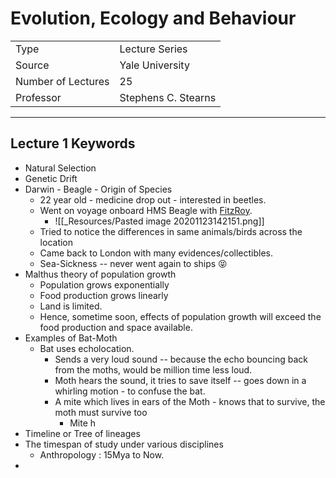 # Evolution, Ecology and Behaviour

|                    |                     |
| ------------------ | ------------------- |
| Type               | Lecture Series      |
| Source             | Yale University     |
| Number of Lectures | 25                  |
| Professor          | Stephens C. Stearns |

***

## Lecture 1 Keywords
* Natural Selection 
* Genetic Drift
* Darwin - Beagle - Origin of Species
	* 22 year old - medicine drop out - interested in beetles.
	* Went on voyage onboard HMS Beagle with [FitzRoy](https://en.wikipedia.org/wiki/Robert_FitzRoy).
		* ![[_Resources/Pasted image 20201123142151.png]]
	* Tried to notice the differences in same animals/birds across the location
	* Came back to London with many evidences/collectibles.
	* Sea-Sickness -- never went again to ships 😝
* Malthus theory of population growth
	* Population grows exponentially
	* Food production grows linearly
	* Land is limited.
	* Hence, sometime soon, effects of population growth will exceed the food production and space available.
* Examples of Bat-Moth
	* Bat uses echolocation.
		* Sends a very loud sound -- because the echo bouncing back from the moths, would be million time less loud. 
		* Moth hears the sound, it tries to save itself -- goes down in a whirling motion - to confuse the bat.
		* A mite which lives in ears of the Moth - knows that to survive, the moth must survive too
			* Mite h
* Timeline or Tree of lineages
* The timespan of study under various disciplines
	* Anthropology : 15Mya to Now.
* 